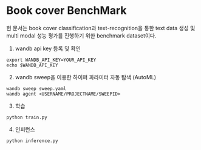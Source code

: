 # Book cover BenchMark

현 문서는 book cover classification과 text-recognition을 통한 text data 생성 및 multi modal 성능 평가를 진행하기 위한 benchmark dataset이다.

1. wandb api key 등록 및 확인
```shell
export WANDB_API_KEY=YOUR_API_KEY
echo $WANDB_API_KEY
```

2. wandb sweep을 이용한 하이퍼 파라미터 자동 탐색 (AutoML)
```shell
wandb sweep sweep.yaml
wandb agent <USERNAME/PROJECTNAME/SWEEPID>
```

3. 학습
```shell
python train.py
```

4. 인퍼런스
```shell
python inference.py
```
